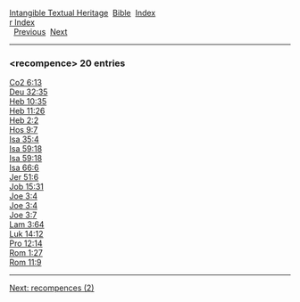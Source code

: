 [Intangible Textual Heritage](../../index)  [Bible](../index) 
[Index](index)   
[r Index](_r_)  
  [Previous](c09225)  [Next](c09227) 

------------------------------------------------------------------------

### &lt;recompence&gt; 20 entries

[Co2 6:13](../kjv/co2006.htm#013)  
[Deu 32:35](../kjv/deu032.htm#035)  
[Heb 10:35](../kjv/heb010.htm#035)  
[Heb 11:26](../kjv/heb011.htm#026)  
[Heb 2:2](../kjv/heb002.htm#002)  
[Hos 9:7](../kjv/hos009.htm#007)  
[Isa 35:4](../kjv/isa035.htm#004)  
[Isa 59:18](../kjv/isa059.htm#018)  
[Isa 59:18](../kjv/isa059.htm#018)  
[Isa 66:6](../kjv/isa066.htm#006)  
[Jer 51:6](../kjv/jer051.htm#006)  
[Job 15:31](../kjv/job015.htm#031)  
[Joe 3:4](../kjv/joe003.htm#004)  
[Joe 3:4](../kjv/joe003.htm#004)  
[Joe 3:7](../kjv/joe003.htm#007)  
[Lam 3:64](../kjv/lam003.htm#064)  
[Luk 14:12](../kjv/luk014.htm#012)  
[Pro 12:14](../kjv/pro012.htm#014)  
[Rom 1:27](../kjv/rom001.htm#027)  
[Rom 11:9](../kjv/rom011.htm#009)  

------------------------------------------------------------------------

[Next: recompences (2)](c09227)
